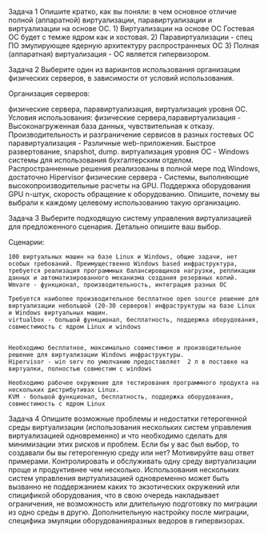 Задача 1
Опишите кратко, как вы поняли: в чем основное отличие полной (аппаратной) виртуализации, паравиртуализации и виртуализации на основе ОС.
	1) Bиртуализации на основе ОС
		Гостевая ОС будет с темже ядром как и хостовая.
	2)	Паравиртуализации - спец ПО эмулирующее ядерную архитектуру распространнеых ОС 
	3)  Полная (аппаратная) виртуализация - ОС является гипервизором.

Задача 2
Выберите один из вариантов использования организации физических серверов, в зависимости от условий использования.

Организация серверов:

физические сервера,
паравиртуализация,
виртуализация уровня ОС.
	Условия использования:
		физические сервера,паравиртуализация - Высоконагруженная база данных, чувствительная к отказу. Производительность и разграничение сервисов в разных гостевых ОС
		паравиртуализация - Различные web-приложения. Быстрое развертование, snapshot, dump. 
		виртуализация уровня ОС - Windows системы для использования бухгалтерским отделом. Распространненные решения реализованы в полной мере под Windows, достаточно Hipervisor
		физические сервера - Системы, выполняющие высокопроизводительные расчеты на GPU. Поддержка оборудования GPU n-штук, скорость обращение к оборудованию.
Опишите, почему вы выбрали к каждому целевому использованию такую организацию.

Задача 3
Выберите подходящую систему управления виртуализацией для предложенного сценария. Детально опишите ваш выбор.

Сценарии:

	100 виртуальных машин на базе Linux и Windows, общие задачи, нет особых требований. Преимущественно Windows based инфраструктура, требуется реализация программных балансировщиков нагрузки, репликации данных и автоматизированного механизма создания резервных копий.
	Wmvare - функционал, производительность, интеграция разных ОС 
	
	Требуется наиболее производительное бесплатное open source решение для виртуализации небольшой (20-30 серверов) инфраструктуры на базе Linux и Windows виртуальных машин.
	virtualbox - большой функционал, бесплатность, поддержка оборудования, совместимость с ядром Linux и windows
	
	
	Необходимо бесплатное, максимально совместимое и производительное решение для виртуализации Windows инфраструктуры. 
	Hipervisor - win serv по умолчанию предоставляет  2 л в поставке на виртуалки, полностью совместим с windows
	
	Необходимо рабочее окружение для тестирования программного продукта на нескольких дистрибутивах Linux.
	KVM - большой функционал, бесплатность, поддержка оборудования, совместимость с ядром Linux
	
Задача 4
	Опишите возможные проблемы и недостатки гетерогенной среды виртуализации (использования нескольких систем управления виртуализацией одновременно) и что необходимо сделать для минимизации этих рисков и проблем. Если бы у вас был выбор, то создавали бы вы гетерогенную среду или нет? Мотивируйте ваш ответ примерами.
		Контролировать и обслуживать одну среду виртуализации проще и продуктивнее чем несколько.
		Использования нескольких систем управления виртуализацией одновременно может быть вызванно не поддержанием каких то экзотических окружений или спицификой оборудования,
		 что в свою очередь накладывает ограничения, не возможность или длительную подготовку по миграции из одно среды в другю. Дополнительную настройку после миграции, специфика эмуляции оборудованияразных ведоров в гипервизорах. 